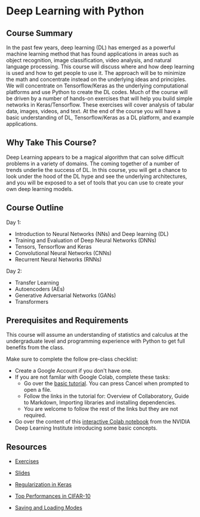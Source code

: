 # Deep Learning with Python


## Course Summary

In the past few years, deep learning (DL) has emerged as a powerful machine learning method that has found applications in areas such as object recognition, image classification, video analysis, and natural language processing. This course will discuss where and how deep learning is used and how to get people to use it. The approach will be to minimize the math and concentrate instead on the underlying ideas and principles. We will concentrate on Tensorflow/Keras as the underlying computational platforms and use Python to create the DL codes. Much of the course will be driven by a number of hands-on exercises that will help you build simple networks in Keras/Tensorflow. These exercises will cover analysis of tabular data, images, videos, and text. At the end of the course you will have a basic understanding of DL, Tensorflow/Keras as a DL platform, and example applications. 

## Why Take This Course?

Deep Learning appears to be a magical algorithm that can solve difficult problems in a variety of domains. The coming together of a number of trends underlie the success of DL. In this course, you will get a chance to look under the hood of the DL hype and see the underlying architectures, and you will be exposed to a set of tools that you can use to create your own deep learning models.

## Course Outline

Day 1:
- Introduction to Neural Networks (NNs) and Deep learning (DL)
- Training and Evaluation of Deep Neural Networks (DNNs)
- Tensors, Tensorflow and Keras
- Convolutional Neural Networks (CNNs)
- Recurrent Neural Networks (RNNs)

Day 2:
- Transfer Learning
- Autoencoders (AEs)
- Generative Adversarial Networks (GANs)
- Transformers

## Prerequisites and Requirements

This course will assume an understanding of statistics and calculus at the undergraduate level and programming experience with Python to get full benefits from the class.

Make sure to complete the follow pre-class checklist:
- Create a Google Account if you don't have one.
- If you are not familar with Google Colab, complete these tasks:
  - Go over the [basic tutorial](https://colab.research.google.com/). You can press Cancel when prompted to open a file.
  - Follow the links in the tutorial for: Overview of Collaboratory, Guide to Markdown, Importing libraries and installing dependencies.
  - You are welcome to follow the rest of the links but they are not required.
- Go over the content of this [interactive Colab notebook](https://colab.research.google.com/github/NVDLI/notebooks/blob/master/building-a-brain/BuildingABrian.ipynb) from the NVIDIA Deep Learning Institute introducing some basic concepts. 
## Resources

- [Exercises](Exercises)
- [Slides](Slides)

- [Regularization in Keras](https://johnthas.medium.com/regularization-in-tensorflow-using-keras-api-48aba746ae21)
- [Top Performances in CIFAR-10](https://paperswithcode.com/sota/image-classification-on-cifar-10)
- [Saving and Loading Modes](https://www.tensorflow.org/tutorials/keras/save_and_load)
